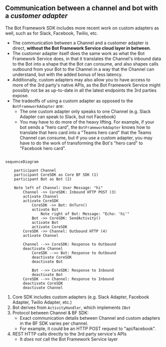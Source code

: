## **Communication between a channel and bot with a *customer adapter***
The Bot Framework SDK includes more recent work on custom adapters as well, such as for Slack, Facebook, Twilio, etc. 
* The communication between a Channel and a customer adapter is direct, **without the Bot Framework Service cloud layer in between**. 
* The customer adapter itself does the same work as what the Bot Framework Service does, in that it translates the Channel's inbound data to the Bot into a shape that the Bot can consume, and also shapes calls outbound from your Bot to the Channel in a way that the Channel can understand, but with the added bonus of less latency.
* Additionally, custom adapters may also allow you to have access to more of the 3rd party's native APIs, as the Bot Framework Service might possibly not be as up-to-date in all the latest endpoints the 3rd parties expose.
* The tradeoffs of using a custom adapter as opposed to the `BotFrameworkAdapter` are:
    * The one custom adapter only speaks to one Channel (e.g. Slack Adapter can speak to Slack, but not Facebook)
    * You may have to do more of the heavy lifting. For example, if your bot sends a "hero card", the `BotFrameworkAdapter` knows how to translate that hero card into a "Teams hero card" that the Teams Channel can consume, but if you use a custom adapter, you may have to do the work of transforming the Bot's "hero card" to "Facebook hero card".

```mermaid

sequenceDiagram

    participant Channel
    participant CoreSDK as Core BF SDK (1)
    participant Bot as Bot (2)

    Note left of Channel: User Message: "hi"
        Channel ->> CoreSDK: Inbound HTTP POST (3)
        activate Channel
        activate CoreSDK
            CoreSDK ->> Bot: OnTurn()
            activate Bot
                Note right of Bot: Message: "Echo: 'hi'"
            Bot ->> CoreSDK: SendActivity()
            activate Bot
            activate CoreSDK
        CoreSDK ->> Channel: Outbound HTTP (4)
        activate Channel
            
        Channel -->> CoreSDK: Response to Outbound
        deactivate Channel
            CoreSDK -->> Bot: Response to Outbound
            deactivate CoreSDK
            deactivate Bot

            Bot -->> CoreSDK: Response to Inbound
            deactivate Bot
        CoreSDK -->> Channel: Response to Inbound
        deactivate CoreSDK
        deactivate Channel
```

1. Core SDK includes custom adapters (e.g. Slack Adapter, Facebook Adapter, Twilio Adapter, etc.)
2. Bot derives from `ActivityHandler`, which implements `IBot`
3. Protocol between Channel & BF SDK:
    * Exact communication details between Channel and custom adapters in the BF SDK varies per channel.
    * For example, it could be an HTTP POST request to "api/facebook".
4. REST HTTP calls directly to the 3rd party service's APIs
    * It *does not* call the Bot Framework Service layer